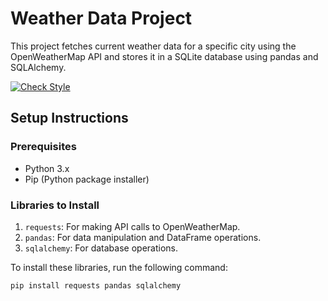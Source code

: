 # Weather Data Project

This project fetches current weather data for a specific city using the OpenWeatherMap API and stores it in a SQLite database using pandas and SQLAlchemy.

[![Check Style](https://github.com/yvonnecheng0/weather_api/actions/workflows/check_style.yaml/badge.svg)](https://github.com/yvonnecheng0/weather_api/actions/workflows/check_style.yaml)

## Setup Instructions

### Prerequisites

- Python 3.x
- Pip (Python package installer)

### Libraries to Install

1. `requests`: For making API calls to OpenWeatherMap.
2. `pandas`: For data manipulation and DataFrame operations.
3. `sqlalchemy`: For database operations.

To install these libraries, run the following command:

```bash
pip install requests pandas sqlalchemy
